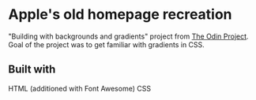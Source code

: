 # Apple's old homepage recreation

"Building with backgrounds and gradients" project from [The Odin Project](https://www.theodinproject.com/courses/html5-and-css3/lessons/positioning-and-floating-elements).
Goal of the project was to get familiar with gradients in CSS.

## Built with

HTML (additioned with Font Awesome)
CSS
